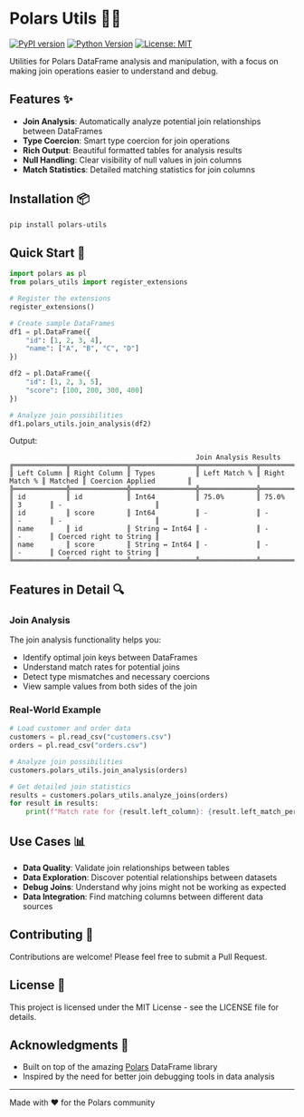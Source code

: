 # Polars Utils 🐻‍❄️

[![PyPI version](https://badge.fury.io/py/polars-utils.svg)](https://badge.fury.io/py/polars-utils)
[![Python Version](https://img.shields.io/pypi/pyversions/polars-utils.svg)](https://pypi.org/project/polars-utils/)
[![License: MIT](https://img.shields.io/badge/License-MIT-yellow.svg)](https://opensource.org/licenses/MIT)

Utilities for Polars DataFrame analysis and manipulation, with a focus on making join operations easier to understand and debug.

## Features ✨

- **Join Analysis**: Automatically analyze potential join relationships between DataFrames
- **Type Coercion**: Smart type coercion for join operations
- **Rich Output**: Beautiful formatted tables for analysis results
- **Null Handling**: Clear visibility of null values in join columns
- **Match Statistics**: Detailed matching statistics for join columns

## Installation 📦

```bash
pip install polars-utils
```

## Quick Start 🚀

```python
import polars as pl
from polars_utils import register_extensions

# Register the extensions
register_extensions()

# Create sample DataFrames
df1 = pl.DataFrame({
    "id": [1, 2, 3, 4],
    "name": ["A", "B", "C", "D"]
})

df2 = pl.DataFrame({
    "id": [1, 2, 3, 5],
    "score": [100, 200, 300, 400]
})

# Analyze join possibilities
df1.polars_utils.join_analysis(df2)
```

Output:
```
                                              Join Analysis Results                                               
╔═════════════╦══════════════╦════════════════╦══════════════╦═══════════════╦═════════╦═════════════════════════╗
║ Left Column ║ Right Column ║ Types          ║ Left Match % ║ Right Match % ║ Matched ║ Coercion Applied        ║
╠═════════════╬══════════════╬════════════════╬══════════════╬═══════════════╬═════════╬═════════════════════════╣
║ id          ║ id           ║ Int64          ║ 75.0%        ║ 75.0%         ║ 3       ║ -                       ║
║ id          ║ score        ║ Int64          ║ -            ║ -             ║ -       ║ -                       ║
║ name        ║ id           ║ String ↔ Int64 ║ -            ║ -             ║ -       ║ Coerced right to String ║
║ name        ║ score        ║ String ↔ Int64 ║ -            ║ -             ║ -       ║ Coerced right to String ║
╚═════════════╩══════════════╩════════════════╩══════════════╩═══════════════╩═════════╩═════════════════════════╝
```

## Features in Detail 🔍

### Join Analysis

The join analysis functionality helps you:
- Identify optimal join keys between DataFrames
- Understand match rates for potential joins
- Detect type mismatches and necessary coercions
- View sample values from both sides of the join

### Real-World Example

```python
# Load customer and order data
customers = pl.read_csv("customers.csv")
orders = pl.read_csv("orders.csv")

# Analyze join possibilities
customers.polars_utils.join_analysis(orders)

# Get detailed join statistics
results = customers.polars_utils.analyze_joins(orders)
for result in results:
    print(f"Match rate for {result.left_column}: {result.left_match_percentage:.1f}%")
```

## Use Cases 📊

- **Data Quality**: Validate join relationships between tables
- **Data Exploration**: Discover potential relationships between datasets
- **Debug Joins**: Understand why joins might not be working as expected
- **Data Integration**: Find matching columns between different data sources

## Contributing 🤝

Contributions are welcome! Please feel free to submit a Pull Request.

## License 📄

This project is licensed under the MIT License - see the LICENSE file for details.

## Acknowledgments 🙏

- Built on top of the amazing [Polars](https://github.com/pola-rs/polars) DataFrame library
- Inspired by the need for better join debugging tools in data analysis

---
Made with ❤️ for the Polars community
